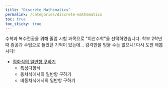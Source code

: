 ```yaml
---
title: "Discrete Mathematics"
permalink: /categories/discrete-mathematics
toc: true
toc_sticky: true
---
```



수학과 복수전공을 위해 졸업 시험 과목으로 "이산수학"을 선택하였습니다. 학부 2학년 때 컴공과 수업으로 들었던 기억이 있는데... 감각만을 믿을 수는 없으니! 다시 도전 해봅시다!


- [점화식의 일반항 구하기](/2025/05/14/general-term-of-recurrence-relation/)
  - 특성다항식
  - 동차식에서의 일반항 구하기
  - 비동차식에서의 일반항 구하기
